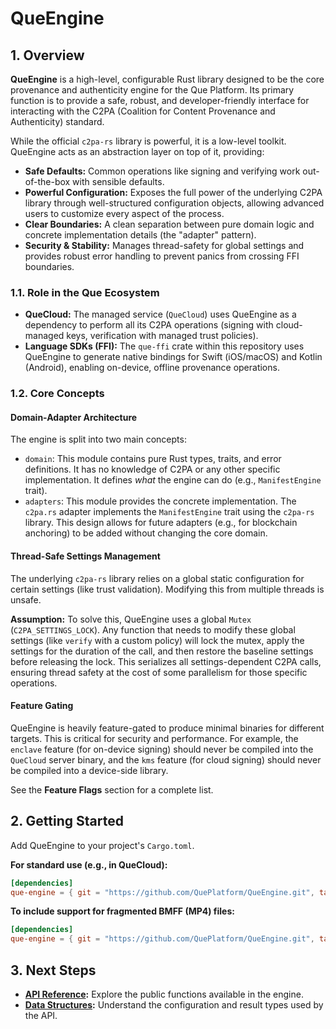 # QueEngine

## 1. Overview

**QueEngine** is a high-level, configurable Rust library designed to be the core provenance and authenticity engine for the Que Platform. Its primary function is to provide a safe, robust, and developer-friendly interface for interacting with the C2PA (Coalition for Content Provenance and Authenticity) standard.

While the official `c2pa-rs` library is powerful, it is a low-level toolkit. QueEngine acts as an abstraction layer on top of it, providing:

- **Safe Defaults:** Common operations like signing and verifying work out-of-the-box with sensible defaults.
- **Powerful Configuration:** Exposes the full power of the underlying C2PA library through well-structured configuration objects, allowing advanced users to customize every aspect of the process.
- **Clear Boundaries:** A clean separation between pure domain logic and concrete implementation details (the "adapter" pattern).
- **Security & Stability:** Manages thread-safety for global settings and provides robust error handling to prevent panics from crossing FFI boundaries.

### 1.1. Role in the Que Ecosystem

- **QueCloud:** The managed service (`QueCloud`) uses QueEngine as a dependency to perform all its C2PA operations (signing with cloud-managed keys, verification with managed trust policies).
- **Language SDKs (FFI):** The `que-ffi` crate within this repository uses QueEngine to generate native bindings for Swift (iOS/macOS) and Kotlin (Android), enabling on-device, offline provenance operations.

### 1.2. Core Concepts

#### Domain-Adapter Architecture

The engine is split into two main concepts:

- `domain`: This module contains pure Rust types, traits, and error definitions. It has no knowledge of C2PA or any other specific implementation. It defines *what* the engine can do (e.g., `ManifestEngine` trait).
- `adapters`: This module provides the concrete implementation. The `c2pa.rs` adapter implements the `ManifestEngine` trait using the `c2pa-rs` library. This design allows for future adapters (e.g., for blockchain anchoring) to be added without changing the core domain.

#### Thread-Safe Settings Management

The underlying `c2pa-rs` library relies on a global static configuration for certain settings (like trust validation). Modifying this from multiple threads is unsafe.

**Assumption:** To solve this, QueEngine uses a global `Mutex` (`C2PA_SETTINGS_LOCK`). Any function that needs to modify these global settings (like `verify` with a custom policy) will lock the mutex, apply the settings for the duration of the call, and then restore the baseline settings before releasing the lock. This serializes all settings-dependent C2PA calls, ensuring thread safety at the cost of some parallelism for those specific operations.

#### Feature Gating

QueEngine is heavily feature-gated to produce minimal binaries for different targets. This is critical for security and performance. For example, the `enclave` feature (for on-device signing) should never be compiled into the `QueCloud` server binary, and the `kms` feature (for cloud signing) should never be compiled into a device-side library.

See the **Feature Flags** section for a complete list.

## 2. Getting Started

Add QueEngine to your project's `Cargo.toml`.

**For standard use (e.g., in QueCloud):**
```toml
[dependencies]
que-engine = { git = "https://github.com/QuePlatform/QueEngine.git", tag = "v0.2.0" }
```

**To include support for fragmented BMFF (MP4) files:**
```toml
[dependencies]
que-engine = { git = "https://github.com/QuePlatform/QueEngine.git", tag = "v0.2.0", features = ["bmff"] }
```

## 3. Next Steps

- **[API Reference](./docs/API.md):** Explore the public functions available in the engine.
- **[Data Structures](./docs/TYPES.md):** Understand the configuration and result types used by the API.